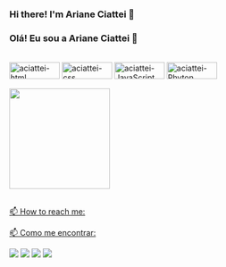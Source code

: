 ### Hi there! I'm Ariane Ciattei 👋

### Olá! Eu sou a Ariane Ciattei 👋


</div>
<div style="display: inline_block"><br>
  <img align="center" alt="aciattei-html" height="30" width="90" src="https://img.shields.io/badge/HTML5-E34F26?style=for-the-badge&logo=html5&logoColor=white">
  <img align="center" alt="aciattei-css" height="30" width="90" src="https://img.shields.io/badge/CSS3-1572B6?style=for-the-badge&logo=css3&logoColor=white">
    <img align="center" alt="aciattei-JavaScript" height="30" width="90" src="https://img.shields.io/badge/JavaScript-F7DF1E?style=for-the-badge&logo=javascript&logoColor=black">
  <img align="center" alt="aciattei-Phyton" height="30" width="90" src="https://img.shields.io/badge/Python-3776AB?style=for-the-badge&logo=python&logoColor=white">
</div>

<br>

  <a href="https://github.com/aciattei">
  <img height="180em" src="https://github-readme-stats.vercel.app/api?username=aciattei&show_icons=true&theme=github_dark&include_all_commits=true&count_private=true"/>
</div>
  
  <div style="display: inline_block"><br>
  
  
📫 How to reach me:

📫 Como me encontrar:
  
  <div> 
  <a href="https://instagram.com/falaoiariane" target="_blank"><img src="https://img.shields.io/badge/-Instagram-%23E4405F?style=for-the-badge&logo=instagram&logoColor=white" target="_blank"></a>
  <a href="https://www.facebook.com/aciattei" target="_blank"><img src="https://img.shields.io/badge/Facebook-1877F2?style=for-the-badge&logo=facebook&logoColor=white" target="_blank"></a>
  <a href="https://www.linkedin.com/in/ariane-pereira-62389141/" target="_blank"><img src="https://img.shields.io/badge/-LinkedIn-%230077B5?style=for-the-badge&logo=linkedin&logoColor=white" target="_blank"></a>
   <a href = "mailto:aciattei@gmail.com"><img src="https://img.shields.io/badge/-Gmail-%23333?style=for-the-badge&logo=gmail&logoColor=white" target="_blank"></a>
 
</div>
